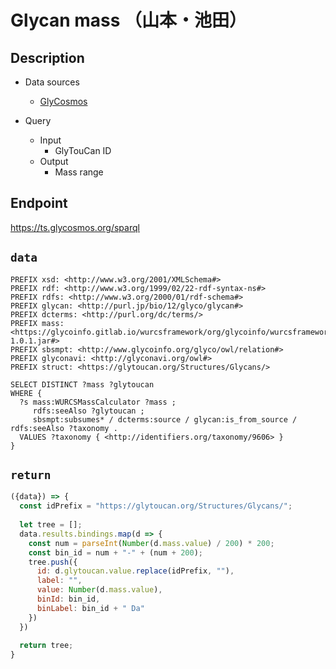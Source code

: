 # Glycan mass （山本・池田）

## Description

- Data sources
    - [GlyCosmos](https://glycosmos.org/data)

- Query
    - Input
        - GlyTouCan ID
    - Output
        - Mass range

## Endpoint

https://ts.glycosmos.org/sparql

## `data`

```sparql
PREFIX xsd: <http://www.w3.org/2001/XMLSchema#>
PREFIX rdf: <http://www.w3.org/1999/02/22-rdf-syntax-ns#>
PREFIX rdfs: <http://www.w3.org/2000/01/rdf-schema#>
PREFIX glycan: <http://purl.jp/bio/12/glyco/glycan#>
PREFIX dcterms: <http://purl.org/dc/terms/>
PREFIX mass: <https://glycoinfo.gitlab.io/wurcsframework/org/glycoinfo/wurcsframework/1.0.1/wurcsframework-1.0.1.jar#>
PREFIX sbsmpt: <http://www.glycoinfo.org/glyco/owl/relation#>
PREFIX glyconavi: <http://glyconavi.org/owl#>
PREFIX struct: <https://glytoucan.org/Structures/Glycans/>

SELECT DISTINCT ?mass ?glytoucan
WHERE {
  ?s mass:WURCSMassCalculator ?mass ;
     rdfs:seeAlso ?glytoucan ;
     sbsmpt:subsumes* / dcterms:source / glycan:is_from_source / rdfs:seeAlso ?taxonomy .
  VALUES ?taxonomy { <http://identifiers.org/taxonomy/9606> }
}
```

## `return`
```javascript
({data}) => {
  const idPrefix = "https://glytoucan.org/Structures/Glycans/";
  
  let tree = [];
  data.results.bindings.map(d => {
    const num = parseInt(Number(d.mass.value) / 200) * 200;
    const bin_id = num + "-" + (num + 200);
    tree.push({
      id: d.glytoucan.value.replace(idPrefix, ""),
      label: "",
      value: Number(d.mass.value),
      binId: bin_id,
      binLabel: bin_id + " Da"
    })
  })
  
  return tree;
}
```
